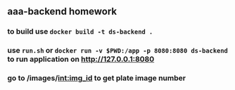 ## aaa-backend homework
### to build use `docker build -t ds-backend .`
### use `run.sh` or `docker run -v $PWD:/app -p 8080:8080 ds-backend` to run application on http://127.0.0.1:8080
### go to /images/<int:img_id> to get plate image number